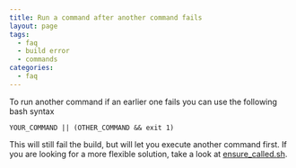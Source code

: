 ```yaml
---
title: Run a command after another command fails
layout: page
tags:
  - faq
  - build error
  - commands
categories:
  - faq
---
```

To run another command if an earlier one fails you can use the following bash syntax

```shell
YOUR_COMMAND || (OTHER_COMMAND && exit 1)
```

This will still fail the build, but will let you execute another command first. If you are looking for a more flexible solution, take a look at [ensure_called.sh](https://github.com/codeship/scripts/blob/master/utilities/ensure_called.sh).
